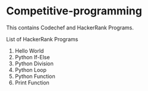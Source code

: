 # Competitive-programming
This contains Codechef and HackerRank Programs.

List of HackerRank Programs
  1. Hello World
  2. Python If-Else
  3. Python Division
  4. Python Loop
  5. Python Function
  6. Print Function
